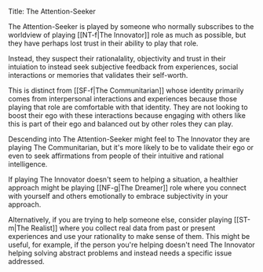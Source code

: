 Title: The Attention-Seeker

The Attention-Seeker is played by someone who normally subscribes to the worldview of playing [[NT-f|The Innovator]] role as much as possible, but they have perhaps lost trust in their ability to play that role.

Instead, they suspect their rationalality, objectivity and trust in their intuiation to instead seek subjective feedback from experiences, social interactions or memories that validates their self-worth.

This is distinct from [[SF-f|The Communitarian]] whose identity primarily comes from interpersonal interactions and experiences because those playing that role are comfortable with that identity. They are not looking to boost their ego with these interactions because engaging with others like this is part of their ego and balanced out by other roles they can play.

Descending into The Attention-Seeker might feel to The Innovator they are playing The Communitarian, but it's more likely to be to validate their ego or even to seek affirmations from people of their intuitive and rational intelligence.

If playing The Innovator doesn't seem to helping a situation, a healthier approach might be playing [[NF-g|The Dreamer]] role where you connect with yourself and others emotionally to embrace subjectivity in your approach.

Alternatively, if you are trying to help someone else, consider playing [[ST-m|The Realist]] where you collect real data from past or present experiences and use your rationality to make sense of them. This might be useful, for example, if the person you're helping doesn't need The Innovator helping solving abstract problems and instead needs a specific issue addressed.